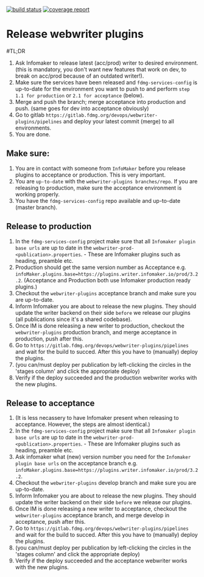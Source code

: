 [![build status](https://gitlab.fdmg.org/devops/webwriter-plugins/badges/develop/build.svg)](https://gitlab.fdmg.org/devops/webwriter-plugins/commits/develop)
[![coverage report](https://gitlab.fdmg.org/devops/webwriter-plugins/badges/develop/coverage.svg)](https://gitlab.fdmg.org/devops/webwriter-plugins/commits/develop)

# Release webwriter plugins

#TL;DR

1. Ask Infomaker to release latest (acc/prod) writer to desired environment. (this is mandatory, you don't want new features that work on dev, to break on acc/prod because of an outdated writer!).
2. Make sure the services have been released and `fdmg-services-config` is up-to-date for the environment you want to push to and perform `step 1.1 for production` or `2.1 for acceptance` (below).
3. Merge and push the branch; merge acceptance into production and push. (same goes for dev into acceptance obviously)
4. Go to gitlab `https://gitlab.fdmg.org/devops/webwriter-plugins/pipelines` and deploy your latest commit (merge) to all environments.
5. You are done.

## Make sure:

1. You are in contact with someone from `InfoMaker` before you release plugins to acceptance or production. This is very important.
1. You are `up-to-date` with the `webwriter-plugins branches/repo`. If you are releasing to production, make sure the acceptance environment is working properly.
1. You have the `fdmg-services-config` repo available and up-to-date (master branch).

## Release to production
1. In the `fdmg-services-config` project make sure that all `Infomaker plugin base urls` are up to date in the `webwriter-prod-<publication>.properties`. - These are Infomaker plugins such as heading, preamble etc.
 1. Production should get the same version number as Acceptance e.g. `infoMaker.plugins.base=https://plugins.writer.infomaker.io/prod/3.2.2`. (Acceptance and Production both use Infomaker production ready plugins.)
2. Checkout the `webwriter-plugins` acceptance branch and make sure you are up-to-date.
3. Inform Infomaker you are about to release the new plugins. They should update the writer backend on their side `before` we release our plugins (all publications since it's a shared codebase).
4. Once IM is done releasing a new writer to production, checkout the `webwriter-plugins` production branch, and merge acceptance in production, push after this.
5. Go to `https://gitlab.fdmg.org/devops/webwriter-plugins/pipelines` and wait for the build to succed. After this you have to (manually) deploy the plugins.
 1. (you can/must deploy per publication by left-clicking the circles in the 'stages column' and click the appropriate deploy)
6. Verify if the deploy succeeded and the production webwriter works with the new plugins.

## Release to acceptance
1. (It is less necassery to have Infomaker present when releasing to acceptance. However, the steps are almost identical.)
2. In the `fdmg-services-config` project make sure that all `Infomaker plugin base urls` are up to date in the `webwriter-prod-<publication>.properties`. - These are Infomaker plugins such as heading, preamble etc.
 1. Ask infomaker what (new) version number you need for the `Infomaker plugin base urls` on the acceptance branch e.g. `infoMaker.plugins.base=https://plugins.writer.infomaker.io/prod/3.2.2`.
3. Checkout the `webwriter-plugins` develop branch and make sure you are up-to-date.
4. Inform Infomaker you are about to release the new plugins. They should update the writer backend on their side `before` we release our plugins. 
5. Once IM is done releasing a new writer to acceptance, checkout the `webwriter-plugins` acceptance branch, and merge develop in acceptance, push after this.
6. Go to `https://gitlab.fdmg.org/devops/webwriter-plugins/pipelines` and wait for the build to succed. After this you have to (manually) deploy the plugins.
 1. (you can/must deploy per publication by left-clicking the circles in the 'stages column' and click the appropriate deploy)
7. Verify if the deploy succeeded and the acceptance webwriter works with the new plugins.